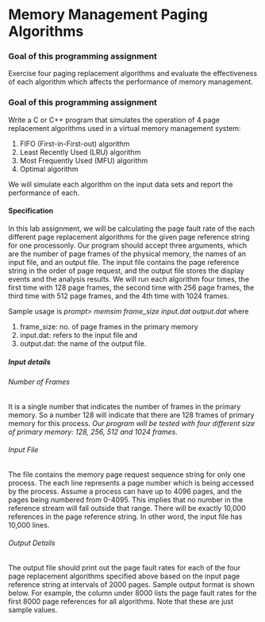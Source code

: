 # Memory Management Paging Algorithms

### Goal of this programming assignment
Exercise four paging replacement algorithms and evaluate the effectiveness of each algorithm which affects the performance of memory management. 

### Goal of this programming assignment
Write a C or C++ program that simulates the operation of 4 page replacement algorithms used in a virtual memory management system:
1. FIFO (First-in-First-out) algorithm
2. Least Recently Used (LRU) algorithm  
3. Most  Frequently Used (MFU) algorithm
4. Optimal algorithm 

We will simulate each algorithm on the input data sets and report the performance of each.

#### Specification
In this lab assignment, we will be calculating the page fault rate of the each different page replacement algorithms for the given page reference string for one processonly. Our program should accept three arguments, which are the number of page frames of the physical memory, the names of an input file, and an output file. The input file contains the page reference string in the order of page request, and the output file stores the display events and the analysis results. We will run each algorithm four times, the first time with 128 page frames, the second time with 256 page frames, the third time with 512 page frames, and the 4th time with 1024 frames.

Sample usage is   *prompt> memsim frame_size input.dat output.dat*     where
1. frame_size: no. of page frames in the primary memory
2. input.dat: refers to the input file and
3. output.dat:  the name of the output file.

##### Input details
###### Number of Frames
It is a single number that indicates the number of frames in the primary memory. So a number 128 will indicate that there are 128 frames of primary memory for this process. *Our program will be tested with four different size of primary memory: 128, 256, 512 and 1024 frames.*

######  Input File
The file contains the memory page request sequence string for only one process. The each line represents a page number which is being accessed by the process. Assume a process can have up to 4096 pages, and the pages being numbered from 0-4095. This implies that no number in the reference stream will fall outside that range. There will be exactly 10,000 references in the page reference string. In other word, the input file has 10,000 lines.

###### Output Details
The output file should print out the page fault rates for each of the four page replacement algorithms specified above based on the input page reference string at intervals of 2000 pages. Sample output format is shown below. For example, the column under 8000 lists the page fault rates for the first 8000 page references for all algorithms. Note that these are just sample values.

  
